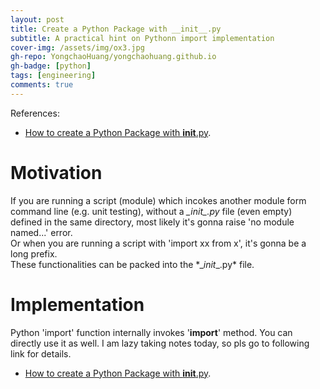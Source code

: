 ```yaml
---
layout: post
title: Create a Python Package with __init__.py
subtitle: A practical hint on Pythonn import implementation
cover-img: /assets/img/ox3.jpg
gh-repo: YongchaoHuang/yongchaohuang.github.io
gh-badge: [python]
tags: [engineering]
comments: true
---
```


References: <br />
  * [How to create a Python Package with __init__.py](https://timothybramlett.com/How_to_create_a_Python_Package_with___init__py.html).


# Motivation
If you are running a script (module) which incokes another module form command line (e.g. unit testing), without a *\__init__.py* file (even empty) defined in the same directory, most likely it's gonna raise 'no module named...' error. <br />
Or when you are running a script with 'import xx from x', it's gonna be a long prefix. <br />
These functionalities can be packed into the *\__init__.py\* file.  <br />

# Implementation
Python 'import' function internally invokes '__import__' method. You can directly use it as well. 
I am lazy taking notes today, so pls go to following link for details. <br />
* [How to create a Python Package with __init__.py](https://timothybramlett.com/How_to_create_a_Python_Package_with___init__py.html).

